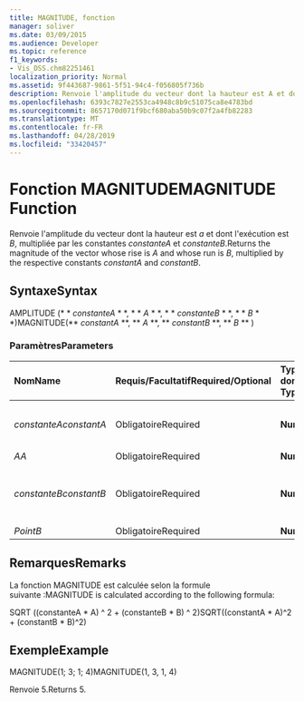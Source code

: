 ```yaml
---
title: MAGNITUDE, fonction
manager: soliver
ms.date: 03/09/2015
ms.audience: Developer
ms.topic: reference
f1_keywords:
- Vis_DSS.chm82251461
localization_priority: Normal
ms.assetid: 9f443687-9861-5f51-94c4-f056805f736b
description: Renvoie l'amplitude du vecteur dont la hauteur est A et dont l'exécution est B, multipliée par les constantes constanteA et constanteB.
ms.openlocfilehash: 6393c7827e2553ca4948c8b9c51075ca8e4783bd
ms.sourcegitcommit: 8657170d071f9bcf680aba50b9c07f2a4fb82283
ms.translationtype: MT
ms.contentlocale: fr-FR
ms.lasthandoff: 04/28/2019
ms.locfileid: "33420457"
---
```

# <a name="magnitude-function"></a><span data-ttu-id="bbaba-103">Fonction MAGNITUDE</span><span class="sxs-lookup"><span data-stu-id="bbaba-103">MAGNITUDE Function</span></span>

<span data-ttu-id="bbaba-104">Renvoie l'amplitude du vecteur dont la hauteur est _a_ et dont l'exécution est _B_, multipliée par les constantes _constanteA_ et _constanteB_.</span><span class="sxs-lookup"><span data-stu-id="bbaba-104">Returns the magnitude of the vector whose rise is  _A_ and whose run is  _B_, multiplied by the respective constants  _constantA_ and  _constantB_.</span></span> 
  
## <a name="syntax"></a><span data-ttu-id="bbaba-105">Syntaxe</span><span class="sxs-lookup"><span data-stu-id="bbaba-105">Syntax</span></span>

<span data-ttu-id="bbaba-106">AMPLITUDE (\* \* *constanteA* \* \*, \* \* *A* \* \*, \* \* *constanteB* \* \*, \* \* *B* \* \*)</span><span class="sxs-lookup"><span data-stu-id="bbaba-106">MAGNITUDE(\*\* *constantA* \*\*, \*\* *A* \*\*, \*\* *constantB* \*\*, \*\* *B* \*\* )</span></span> 
  
### <a name="parameters"></a><span data-ttu-id="bbaba-107">Paramètres</span><span class="sxs-lookup"><span data-stu-id="bbaba-107">Parameters</span></span>

|<span data-ttu-id="bbaba-108">**Nom**</span><span class="sxs-lookup"><span data-stu-id="bbaba-108">**Name**</span></span>|<span data-ttu-id="bbaba-109">**Requis/Facultatif**</span><span class="sxs-lookup"><span data-stu-id="bbaba-109">**Required/Optional**</span></span>|<span data-ttu-id="bbaba-110">**Type de données**</span><span class="sxs-lookup"><span data-stu-id="bbaba-110">**Data Type**</span></span>|<span data-ttu-id="bbaba-111">**Description**</span><span class="sxs-lookup"><span data-stu-id="bbaba-111">**Description**</span></span>|
|:-----|:-----|:-----|:-----|
| <span data-ttu-id="bbaba-112">_constanteA_</span><span class="sxs-lookup"><span data-stu-id="bbaba-112">_constantA_</span></span> <br/> |<span data-ttu-id="bbaba-113">Obligatoire</span><span class="sxs-lookup"><span data-stu-id="bbaba-113">Required</span></span>  <br/> |<span data-ttu-id="bbaba-114">**Number**</span><span class="sxs-lookup"><span data-stu-id="bbaba-114">**Number**</span></span> <br/> |<span data-ttu-id="bbaba-115">Constante par laquelle multiplier la hauteur</span><span class="sxs-lookup"><span data-stu-id="bbaba-115">The constant by which to multiply the rise.</span></span>  <br/> |
| <span data-ttu-id="bbaba-116">_A_</span><span class="sxs-lookup"><span data-stu-id="bbaba-116">_A_</span></span> <br/> |<span data-ttu-id="bbaba-117">Obligatoire</span><span class="sxs-lookup"><span data-stu-id="bbaba-117">Required</span></span>  <br/> |<span data-ttu-id="bbaba-118">**Number**</span><span class="sxs-lookup"><span data-stu-id="bbaba-118">**Number**</span></span> <br/> |<span data-ttu-id="bbaba-119">Hauteur</span><span class="sxs-lookup"><span data-stu-id="bbaba-119">The rise.</span></span>  <br/> |
| <span data-ttu-id="bbaba-120">_constanteB_</span><span class="sxs-lookup"><span data-stu-id="bbaba-120">_constantB_</span></span> <br/> |<span data-ttu-id="bbaba-121">Obligatoire</span><span class="sxs-lookup"><span data-stu-id="bbaba-121">Required</span></span>  <br/> |<span data-ttu-id="bbaba-122">**Number**</span><span class="sxs-lookup"><span data-stu-id="bbaba-122">**Number**</span></span> <br/> |<span data-ttu-id="bbaba-123">Constante par laquelle multiplier la longueur</span><span class="sxs-lookup"><span data-stu-id="bbaba-123">The constant by which to multiply the run.</span></span>  <br/> |
| <span data-ttu-id="bbaba-124">_Point_</span><span class="sxs-lookup"><span data-stu-id="bbaba-124">_B_</span></span> <br/> |<span data-ttu-id="bbaba-125">Obligatoire</span><span class="sxs-lookup"><span data-stu-id="bbaba-125">Required</span></span>  <br/> |<span data-ttu-id="bbaba-126">**Number**</span><span class="sxs-lookup"><span data-stu-id="bbaba-126">**Number**</span></span> <br/> |<span data-ttu-id="bbaba-127">Longueur</span><span class="sxs-lookup"><span data-stu-id="bbaba-127">The run.</span></span>  <br/> |
   
## <a name="remarks"></a><span data-ttu-id="bbaba-128">Remarques</span><span class="sxs-lookup"><span data-stu-id="bbaba-128">Remarks</span></span>

<span data-ttu-id="bbaba-129">La fonction MAGNITUDE est calculée selon la formule suivante :</span><span class="sxs-lookup"><span data-stu-id="bbaba-129">MAGNITUDE is calculated according to the following formula:</span></span>
  
<span data-ttu-id="bbaba-130">SQRT ((constanteA \* A) ^ 2 + (constanteB \* B) ^ 2)</span><span class="sxs-lookup"><span data-stu-id="bbaba-130">SQRT((constantA \* A)^2 + (constantB \* B)^2)</span></span>
  
## <a name="example"></a><span data-ttu-id="bbaba-131">Exemple</span><span class="sxs-lookup"><span data-stu-id="bbaba-131">Example</span></span>

<span data-ttu-id="bbaba-132">MAGNITUDE(1; 3; 1; 4)</span><span class="sxs-lookup"><span data-stu-id="bbaba-132">MAGNITUDE(1, 3, 1, 4)</span></span> 
  
<span data-ttu-id="bbaba-133">Renvoie 5.</span><span class="sxs-lookup"><span data-stu-id="bbaba-133">Returns 5.</span></span> 
  

